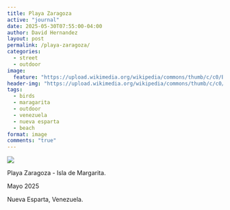```yaml
---
title: Playa Zaragoza
active: "journal"
date: 2025-05-30T07:55:00-04:00
author: David Hernandez
layout: post
permalink: /playa-zaragoza/
categories:
  - street
  - outdoor
image:
  feature: "https://upload.wikimedia.org/wikipedia/commons/thumb/c/c0/Botes_en_Playa_Zaragoza.jpg/1024px-Botes_en_Playa_Zaragoza.jpg"
header-img: "https://upload.wikimedia.org/wikipedia/commons/thumb/c/c0/Botes_en_Playa_Zaragoza.jpg/1024px-Botes_en_Playa_Zaragoza.jpg"
tags:
  - birds
  - maragarita
  - outdoor
  - venezuela
  - nueva esparta
  - beach
format: image
comments: "true"
---
```

<a href="https://upload.wikimedia.org/wikipedia/commons/c/c0/Botes_en_Playa_Zaragoza.jpg" class="popup"  title="Playa Zaragoza" data-caption="© 2025 by David Hernández"><img src="https://upload.wikimedia.org/wikipedia/commons/c/c0/Botes_en_Playa_Zaragoza.jpg"></a>

Playa Zaragoza - Isla de Margarita.

Mayo 2025

Nueva Esparta, Venezuela.
